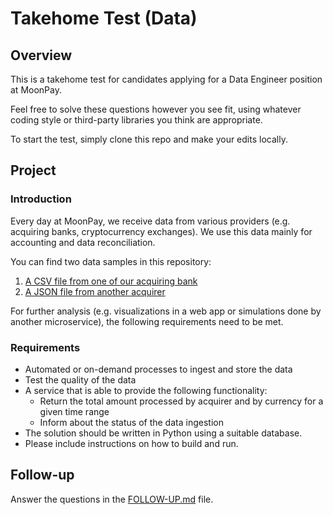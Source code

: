 
# Takehome Test (Data)

## Overview

This is a takehome test for candidates applying for a Data Engineer
position at MoonPay.

Feel free to solve these questions however you see fit, using whatever coding
style or third-party libraries you think are appropriate.

To start the test, simply clone this repo and make your edits locally.

## Project

### Introduction

Every day at MoonPay, we receive data from various providers (e.g.
acquiring banks, cryptocurrency exchanges). We use this data mainly for
accounting and data reconciliation.

You can find two data samples in this repository:

1. [A CSV file from one of our acquiring bank](data/sample_acquirer_a.csv)
2. [A JSON file from another acquirer](data/sample_acquirer_b.json)

For further analysis (e.g. visualizations in a web app or simulations done by
another microservice), the following requirements need to be met.

### Requirements

- Automated or on-demand processes to ingest and store the data
- Test the quality of the data
- A service that is able to provide the following functionality:
  - Return the total amount processed by acquirer and by currency for a given time range
  - Inform about the status of the data ingestion
- The solution should be written in Python using a suitable database.
- Please include instructions on how to build and run.

## Follow-up

Answer the questions in the [FOLLOW-UP.md](./FOLLOW-UP.md) file.


